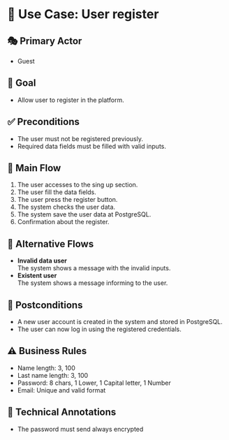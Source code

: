 # 📄 Use Case: User register

## 🎭 Primary Actor
- Guest

## 🎯 Goal
- Allow user to register in the platform.

## ✅ Preconditions
- The user must not be registered previously.
- Required data  fields must be filled with valid inputs.
 
## 🔄 Main Flow
1. The user accesses to the sing up section.
2. The user fill the data fields.
3. The user press the register button.
4. The system checks the user data.
5. The system save the user data at PostgreSQL.
6. Confirmation about the register.

## 🔁 Alternative Flows
- **Invalid data user**  
  The system shows a message with the invalid inputs.
- **Existent user**  
  The system shows a message informing to the user.

## 🧾 Postconditions
- A new user account is created in the system and stored in PostgreSQL.
- The user can now log in using the registered credentials.

## ⚠️ Business Rules 
- Name length: 3, 100
- Last name length: 3, 100
- Password: 8 chars, 1 Lower, 1 Capital letter, 1 Number
- Email: Unique and valid format

## 📌 Technical Annotations
- The password must send always encrypted